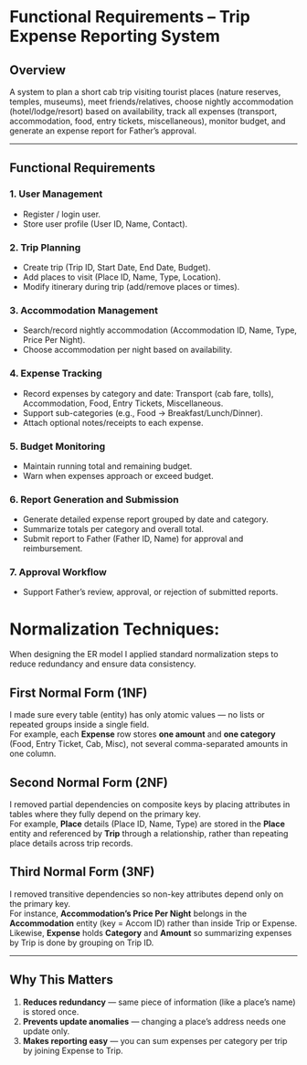# Functional Requirements – Trip Expense Reporting System

## Overview
A system to plan a short cab trip visiting tourist places (nature reserves, temples, museums), meet friends/relatives, choose nightly accommodation (hotel/lodge/resort) based on availability, track all expenses (transport, accommodation, food, entry tickets, miscellaneous), monitor budget, and generate an expense report for Father’s approval.

---

## Functional Requirements

### 1. User Management
- Register / login user.  
- Store user profile (User ID, Name, Contact).

### 2. Trip Planning
- Create trip (Trip ID, Start Date, End Date, Budget).  
- Add places to visit (Place ID, Name, Type, Location).  
- Modify itinerary during trip (add/remove places or times).

### 3. Accommodation Management
- Search/record nightly accommodation (Accommodation ID, Name, Type, Price Per Night).  
- Choose accommodation per night based on availability.

### 4. Expense Tracking
- Record expenses by category and date: Transport (cab fare, tolls), Accommodation, Food, Entry Tickets, Miscellaneous.  
- Support sub-categories (e.g., Food → Breakfast/Lunch/Dinner).  
- Attach optional notes/receipts to each expense.

### 5. Budget Monitoring
- Maintain running total and remaining budget.  
- Warn when expenses approach or exceed budget.

### 6. Report Generation and Submission
- Generate detailed expense report grouped by date and category.  
- Summarize totals per category and overall total.  
- Submit report to Father (Father ID, Name) for approval and reimbursement.

### 7. Approval Workflow
- Support Father’s review, approval, or rejection of submitted reports.


# Normalization Techniques: 

When designing the ER model I applied standard normalization steps to reduce redundancy and ensure data consistency.

## First Normal Form (1NF)
I made sure every table (entity) has only atomic values — no lists or repeated groups inside a single field.  
For example, each **Expense** row stores **one amount** and **one category** (Food, Entry Ticket, Cab, Misc), not several comma-separated amounts in one column.

## Second Normal Form (2NF)
I removed partial dependencies on composite keys by placing attributes in tables where they fully depend on the primary key.  
For example, **Place** details (Place ID, Name, Type) are stored in the **Place** entity and referenced by **Trip** through a relationship, rather than repeating place details across trip records.

## Third Normal Form (3NF)
I removed transitive dependencies so non-key attributes depend only on the primary key.  
For instance, **Accommodation’s Price Per Night** belongs in the **Accommodation** entity (key = Accom ID) rather than inside Trip or Expense. Likewise, **Expense** holds **Category** and **Amount** so summarizing expenses by Trip is done by grouping on Trip ID.

---

## Why This Matters 
1) **Reduces redundancy** — same piece of information (like a place’s name) is stored once.  
2) **Prevents update anomalies** — changing a place’s address needs one update only.  
3) **Makes reporting easy** — you can sum expenses per category per trip by joining Expense to Trip.
